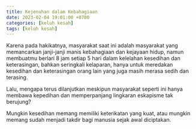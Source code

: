 ```yaml
---
title: Kejenuhan dalam Kebahagiaan
date: 2023-02-04 19:01:00 +0700
categories: [keluh kesah]
tags: [keluh kesah]
---
```


Karena pada hakikatnya, masyarakat saat ini adalah masyarakat yang memancarkan janji-janji manis kebahagiaan dan kejayaan hidup,
namun membuatmu berlari 8 jam setiap 5 hari dalam kelelahan kesedihan dan keterasingan, bahkan seringkali kelaparan,
hanya untuk meredakan kesedihan dan keterasingan orang lain yang juga masih merasa sedih dan terasing.

Lalu, mengapa terus dilanjutkan meskipun masyarakat seperti ini hanya membawa kepedihan dan memperpanjang lingkaran eskapisme tak berujung?

Mungkin kesedihan memang memiliki keterikatan yang kuat, atau mungkin memang sudah menjadi takdir bagi manusia sejak awal diciptakan.
